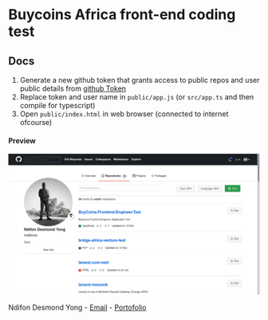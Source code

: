 # Buycoins Africa front-end coding test

## Docs

1. Generate a new github token that grants access to public repos and user public details from [github Token](https://github.com/settings/tokens)
2. Replace token and user name in  `public/app.js` (or `src/app.ts`  and then compile for typescript)
3. Open `public/index.html` in web browser (connected to internet ofcourse)


#### Preview

![Preview](https://raw.githubusercontent.com/malicoo/BuyCoins-Frontend-Engineer-Test/main/Preview.png "Preview")

Ndifon Desmond Yong - [Email](mailto:hi@malico.me) - [Portofolio](//malico.me)
